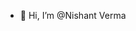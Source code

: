 - 👋 Hi, I’m @Nishant Verma
  

<!---
NishantVerma29/NishantVerma29 is a ✨ special ✨ repository because its `README.md` (this file) appears on your GitHub profile.
You can click the Preview link to take a look at your changes.
--->
